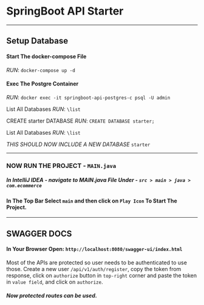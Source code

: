 # SpringBoot API Starter

***
## Setup Database

#### Start The docker-compose File
*RUN*: `docker-compose up -d`

#### Exec The Postgre Container
*RUN*: `docker exec -it springboot-api-postgres-c psql -U admin`

List All Databases
*RUN*: `\list`

CREATE starter DATABASE
*RUN*: `CREATE DATABASE starter;`

List All Databases
*RUN*: `\list`

_THIS SHOULD NOW INCLUDE A NEW DATABASE_ `starter`
***
### NOW RUN THE PROJECT - `MAIN.java`

##### In IntelliJ IDEA - navigate to MAIN.java File Under - `src > main > java > com.ecommerce`
#### In The Top Bar Select `main` and then click on `Play Icon` To Start The Project.


***

## SWAGGER DOCS

#### In Your Browser Open: `http://localhost:8080/swagger-ui/index.html`

Most of the APIs are protected so user needs to be authenticated to use those. Create a new user `/api/v1/auth/register`, copy the token from response, click on `authorize` button in `top-right` corner and paste the token in `value field`, and click on `authorize`.

##### Now protected routes can be used.
